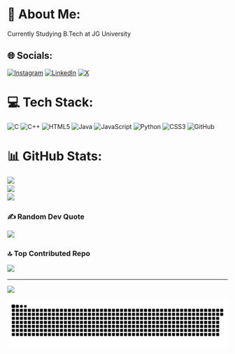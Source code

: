 
# 💫 About Me:
Currently Studying B.Tech at JG University 

## 🌐 Socials:
[![Instagram](https://img.shields.io/badge/Instagram-%23E4405F.svg?logo=Instagram&logoColor=white)](https://instagram.com/takshhh999) [![LinkedIn](https://img.shields.io/badge/LinkedIn-%230077B5.svg?logo=linkedin&logoColor=white)](https://linkedin.com/in/TakshkumarPatel.) [![X](https://img.shields.io/badge/X-black.svg?logo=X&logoColor=white)](https://x.com/TakshPa91551564) 

# 💻 Tech Stack:
![C](https://img.shields.io/badge/c-%2300599C.svg?style=for-the-badge&logo=c&logoColor=white) ![C++](https://img.shields.io/badge/c++-%2300599C.svg?style=for-the-badge&logo=c%2B%2B&logoColor=white) ![HTML5](https://img.shields.io/badge/html5-%23E34F26.svg?style=for-the-badge&logo=html5&logoColor=white) ![Java](https://img.shields.io/badge/java-%23ED8B00.svg?style=for-the-badge&logo=openjdk&logoColor=white) ![JavaScript](https://img.shields.io/badge/javascript-%23323330.svg?style=for-the-badge&logo=javascript&logoColor=%23F7DF1E) ![Python](https://img.shields.io/badge/python-3670A0?style=for-the-badge&logo=python&logoColor=ffdd54) ![CSS3](https://img.shields.io/badge/css3-%231572B6.svg?style=for-the-badge&logo=css3&logoColor=white) ![GitHub](https://img.shields.io/badge/github-%23121011.svg?style=for-the-badge&logo=github&logoColor=white)
# 📊 GitHub Stats:
![](https://github-readme-stats.vercel.app/api?username=TakshkumarPatel&theme=dark&hide_border=false&include_all_commits=false&count_private=false)<br/>
![](https://github-readme-streak-stats.herokuapp.com/?user=TakshkumarPatel&theme=dark&hide_border=false)<br/>
![](https://github-readme-stats.vercel.app/api/top-langs/?username=TakshkumarPatel&theme=dark&hide_border=false&include_all_commits=false&count_private=false&layout=compact)

### ✍️ Random Dev Quote
![](https://quotes-github-readme.vercel.app/api?type=horizontal&theme=radical)

### 🔝 Top Contributed Repo
![](https://github-contributor-stats.vercel.app/api?username=TakshkumarPatel&limit=5&theme=dark&combine_all_yearly_contributions=true)

---
[![](https://visitcount.itsvg.in/api?id=TakshkumarPatel&icon=0&color=0)](https://visitcount.itsvg.in)

<!-- Proudly created with GPRM ( https://gprm.itsvg.in ) -->

![snake gif](https://github.com/TakshkumarPatel/TakshkumarPatel/blob/output/github-snake-dark.svg)

